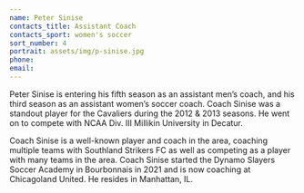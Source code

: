 ```yaml
---
name: Peter Sinise
contacts_title: Assistant Coach
contacts_sport: women's soccer
sort_number: 4
portrait: assets/img/p-sinise.jpg
phone:
email:
---
```

Peter Sinise is entering his fifth season as an assistant men’s coach, and his third season as an assistant women’s soccer coach. Coach Sinise was a standout player for the Cavaliers during the 2012 & 2013 seasons. He went on to compete with NCAA Div. III Millikin University in Decatur.

Coach Sinise is a well-known player and coach in the area, coaching multiple teams with Southland Strikers FC as well as competing as a player with many teams in the area. Coach Sinise started the Dynamo Slayers Soccer Academy in Bourbonnais in 2021 and is now coaching at Chicagoland United. He resides in Manhattan, IL.
